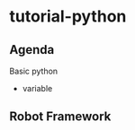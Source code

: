 # tutorial-python

Agenda
---------------------

Basic python
- variable


Robot Framework
---------------------
